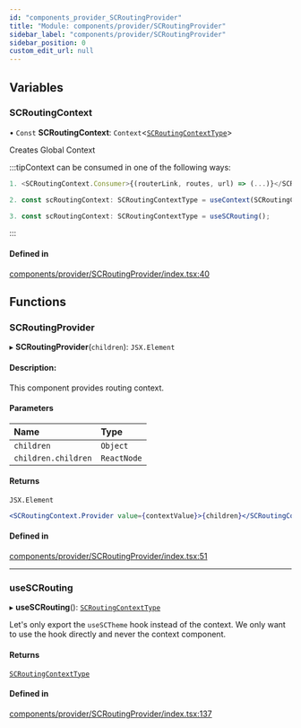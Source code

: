 ```yaml
---
id: "components_provider_SCRoutingProvider"
title: "Module: components/provider/SCRoutingProvider"
sidebar_label: "components/provider/SCRoutingProvider"
sidebar_position: 0
custom_edit_url: null
---
```


## Variables

### SCRoutingContext

• `Const` **SCRoutingContext**: `Context`<[`SCRoutingContextType`](../interfaces/types_context.SCRoutingContextType.md)\>

Creates Global Context

:::tipContext can be consumed in one of the following ways:

```jsx
1. <SCRoutingContext.Consumer>{(routerLink, routes, url) => (...)}</SCRoutingContext.Consumer>
```
```jsx
2. const scRoutingContext: SCRoutingContextType = useContext(SCRoutingContext);
```
```jsx
3. const scRoutingContext: SCRoutingContextType = useSCRouting();
````

:::

#### Defined in

[components/provider/SCRoutingProvider/index.tsx:40](https://github.com/selfcommunity/community-ui/blob/cab08cf/packages/sc-core/src/components/provider/SCRoutingProvider/index.tsx#L40)

## Functions

### SCRoutingProvider

▸ **SCRoutingProvider**(`children`): `JSX.Element`

#### Description:
This component provides routing context.

#### Parameters

| Name | Type |
| :------ | :------ |
| `children` | `Object` |
| `children.children` | `ReactNode` |

#### Returns

`JSX.Element`

```jsx
<SCRoutingContext.Provider value={contextValue}>{children}</SCRoutingContext.Provider>
```

#### Defined in

[components/provider/SCRoutingProvider/index.tsx:51](https://github.com/selfcommunity/community-ui/blob/cab08cf/packages/sc-core/src/components/provider/SCRoutingProvider/index.tsx#L51)

___

### useSCRouting

▸ **useSCRouting**(): [`SCRoutingContextType`](../interfaces/types_context.SCRoutingContextType.md)

Let's only export the `useSCTheme` hook instead of the context.
We only want to use the hook directly and never the context component.

#### Returns

[`SCRoutingContextType`](../interfaces/types_context.SCRoutingContextType.md)

#### Defined in

[components/provider/SCRoutingProvider/index.tsx:137](https://github.com/selfcommunity/community-ui/blob/cab08cf/packages/sc-core/src/components/provider/SCRoutingProvider/index.tsx#L137)
